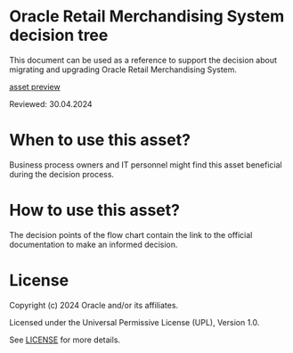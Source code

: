 # Oracle Retail Merchandising System decision tree

This document can be used as a reference to support the decision about migrating and upgrading Oracle Retail Merchandising System.

[asset preview](https://raw.githack.com/oracle-devrel/technology-engineering/main/cloud-architecture/oracle-apps-hyperion-siebel-gbu/gbu/retail/rms-decision-tree/files/rms-decision-tree.html)

Reviewed: 30.04.2024

# When to use this asset?

Business process owners and IT personnel might find this asset beneficial during the decision process.

# How to use this asset?

The decision points of the flow chart contain the link to the official documentation to make an informed decision.

# License

Copyright (c) 2024 Oracle and/or its affiliates.

Licensed under the Universal Permissive License (UPL), Version 1.0.

See [LICENSE](LICENSE) for more details.
